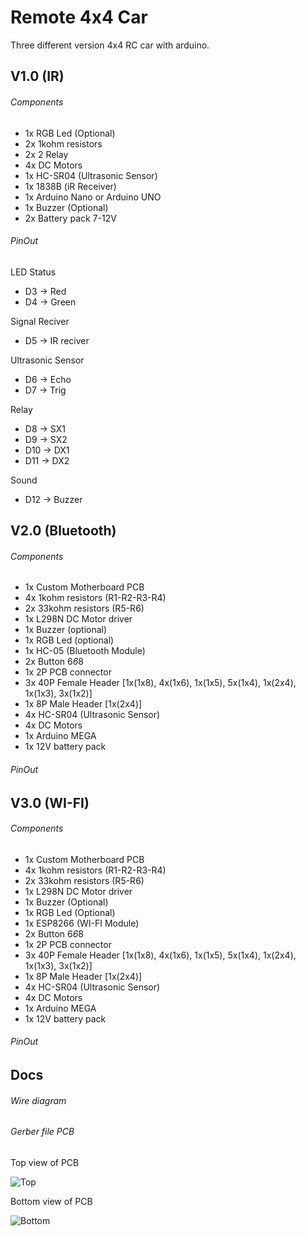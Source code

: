 # Remote 4x4 Car
Three different version 4x4 RC car with arduino.
## V1.0 (IR)
###### Components
- 1x RGB Led (Optional)
- 2x 1kohm resistors
- 2x 2 Relay
- 4x DC Motors
- 1x HC-SR04 (Ultrasonic Sensor)
- 1x 1838B (iR Receiver)
- 1x Arduino Nano or Arduino UNO
- 1x Buzzer (Optional)
- 2x Battery pack 7-12V

###### PinOut
LED Status
- D3 -> Red
- D4 -> Green

Signal Reciver
- D5 -> IR reciver

Ultrasonic Sensor
- D6 -> Echo 
- D7 -> Trig

Relay
- D8 -> SX1
- D9 -> SX2
- D10 -> DX1
- D11 -> DX2

Sound
- D12 -> Buzzer

## V2.0 (Bluetooth)
###### Components
- 1x Custom Motherboard PCB
- 4x 1kohm resistors (R1-R2-R3-R4)
- 2x 33kohm resistors (R5-R6)
- 1x L298N DC Motor driver
- 1x Buzzer (optional)
- 1x RGB Led (optional)
- 1x HC-05 (Bluetooth Module)
- 2x Button 6*6*8
- 1x 2P PCB connector
- 3x 40P Female Header [1x(1x8), 4x(1x6), 1x(1x5), 5x(1x4), 1x(2x4), 1x(1x3), 3x(1x2)]
- 1x 8P Male Header [1x(2x4)]
- 4x HC-SR04 (Ultrasonic Sensor)
- 4x DC Motors
- 1x Arduino MEGA
- 1x 12V battery pack

###### PinOut

## V3.0 (WI-FI)
###### Components
- 1x Custom Motherboard PCB
- 4x 1kohm resistors (R1-R2-R3-R4)
- 2x 33kohm resistors (R5-R6)
- 1x L298N DC Motor driver
- 1x Buzzer (Optional)
- 1x RGB Led (Optional)
- 1x ESP8266 (WI-FI Module)
- 2x Button 6*6*8
- 1x 2P PCB connector
- 3x 40P Female Header [1x(1x8), 4x(1x6), 1x(1x5), 5x(1x4), 1x(2x4), 1x(1x3), 3x(1x2)]
- 1x 8P Male Header [1x(2x4)]
- 4x HC-SR04 (Ultrasonic Sensor)
- 4x DC Motors
- 1x Arduino MEGA
- 1x 12V battery pack

###### PinOut

## Docs
###### Wire diagram 

###### Gerber file PCB
Top view of PCB

![Top](https://imgur.com/8ne1XnH.png)

Bottom view of PCB

![Bottom](https://imgur.com/dRdI0da.png)
